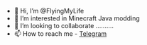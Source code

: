 - 👋 Hi, I’m @FlyingMyLife
- 👀 I’m interested in Minecraft Java modding
- 💞️ I’m looking to collaborate ..........
- 📫 How to reach me - [Telegram](https://t.me/flyingmylife)
